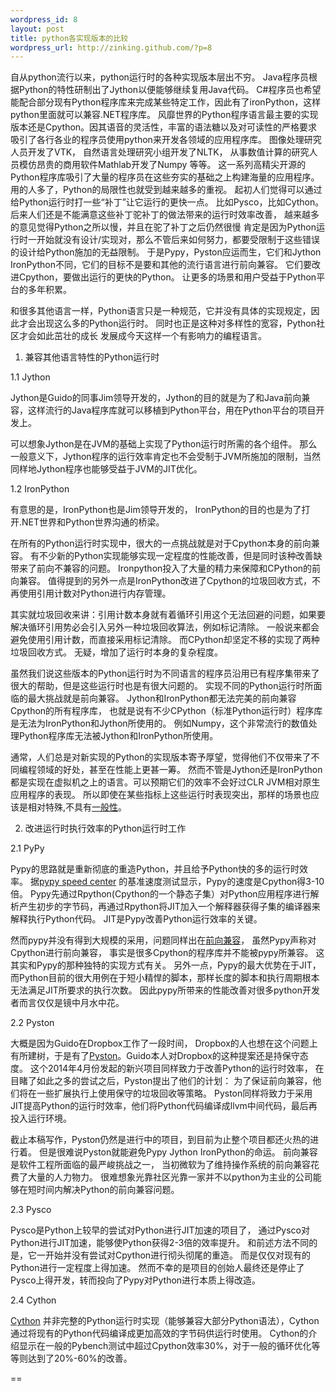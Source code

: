 ```yaml
--- 
wordpress_id: 8 
layout: post
title: python各实现版本的比较
wordpress_url: http://zinking.github.com/?p=8   
---
```

自从python流行以来，python运行时的各种实现版本层出不穷。 Java程序员根据Python的特性研制出了Jython以便能够继续复用Java代码。 C#程序员也希望能配合部分现有Python程序库来完成某些特定工作，因此有了ironPython，这样python里面就可以兼容.NET程序库。 风靡世界的Python程序语言最主要的实现版本还是Cpython。因其语音的灵活性，丰富的语法糖以及对可读性的严格要求 吸引了各行各业的程序员使用python来开发各领域的应用程序库。 图像处理研究人员开发了VTK， 自然语言处理研究小组开发了NLTK， 从事数值计算的研究人员模仿昂贵的商用软件Mathlab开发了Numpy 等等。 这一系列高精尖开源的Python程序库吸引了大量的程序员在这些夯实的基础之上构建海量的应用程序。 用的人多了，Python的局限性也就受到越来越多的重视。 起初人们觉得可以通过给Python运行时打一些“补丁”让它运行的更快一点。 比如Pysco，比如Cython。 后来人们还是不能满意这些补丁驼补丁的做法带来的运行时效率改善， 越来越多的意见觉得Python之所以慢，并且在驼了补丁之后仍然很慢 肯定是因为Python运行时一开始就没有设计/实现对，那么不管后来如何努力，都要受限制于这些错误的设计给Python施加的无益限制。 于是Pypy，Pyston应运而生，它们和Jython IronPython不同，它们的目标不是要和其他的流行语言进行前向兼容。 它们要改进Cpython，要做出运行的更快的Python。 让更多的场景和用户受益于Python平台的多年积累。

和很多其他语言一样，Python语言只是一种规范，它并没有具体的实现规定，因此才会出现这么多的Python运行时。 同时也正是这种对多样性的宽容，Python社区才会如此茁壮的成长 发展成今天这样一个有影响力的编程语言。

1. 兼容其他语言特性的Python运行时

1.1 Jython

Jython是Guido的同事Jim领导开发的，Jython的目的就是为了和Java前向兼容，这样流行的Java程序库就可以移植到Python平台，用在Python平台的项目开发上。

可以想象Jython是在JVM的基础上实现了Python运行时所需的各个组件。 那么一般意义下，Jython程序的运行效率肯定也不会受制于JVM所施加的限制，当然同样地Jython程序也能够受益于JVM的JIT优化。          

1.2 IronPython

有意思的是，IronPython也是Jim领导开发的， IronPython的目的也是为了打开.NET世界和Python世界沟通的桥梁。 

在所有的Python运行时实现中，很大的一点挑战就是对于Cpython本身的前向兼容。 有不少新的Python实现能够实现一定程度的性能改善，但是同时该种改善缺带来了前向不兼容的问题。 Ironpython投入了大量的精力来保障和CPython的前向兼容。 值得提到的另外一点是IronPython改进了Cpython的垃圾回收方式，不再使用引用计数对Python进行内存管理。 

其实就垃圾回收来讲：引用计数本身就有着循环引用这个无法回避的问题，如果要解决循环引用势必会引入另外一种垃圾回收算法，例如标记清除。 一般说来都会避免使用引用计数，而直接采用标记清除。 而CPython却坚定不移的实现了两种垃圾回收方式。 无疑，增加了运行时本身的复杂程度。

虽然我们说这些版本的Python运行时为不同语言的程序员沿用已有程序集带来了很大的帮助，但是这些运行时也是有很大问题的。 实现不同的Python运行时所面临的最大挑战就是前向兼容。 Jython和IronPython都无法完美的前向兼容Cpython的所有程序库， 也就是说有不少CPython（标准Python运行时）程序库是无法为IronPython和Jython所使用的。 例如Numpy，这个非常流行的数值处理Python程序库无法被Jython和IronPython所使用。

通常，人们总是对新实现的Python的实现版本寄予厚望，觉得他们不仅带来了不同编程领域的好处，甚至在性能上更甚一筹。 然而不管是Jython还是IronPython都是实现在虚拟机之上的语言。可以预期它们的效率不会好过CLR JVM相对原生应用程序的表现。 所以即使在某些指标上这些运行时表现突出，那样的场景也应该是相对特殊,不具有[一般性][2]。

2. 改进运行时执行效率的Python运行时工作

2.1 PyPy

Pypy的思路就是重新彻底的重造Python，并且给予Python快的多的运行时效率。 据[pypy speed center][3] 的基准速度测试显示，Pypy的速度是Cpython得3-10倍。 Pypy先通过Rpython(Cpython的一个静态子集）对Python应用程序进行解析产生初步的字节码，再通过Rpython将JIT加入一个解释器获得子集的编译器来解释执行Python代码。 JIT是Pypy改善Python运行效率的关键。

然而pypy并没有得到大规模的采用，问题同样出在[前向兼容][4]， 虽然Pypy声称对Cpython进行前向兼容， 事实是很多Cpython的程序库并不能被pypy所兼容。 这其实和Pypy的那种独特的实现方式有关。 另外一点，Pypy的最大优势在于JIT，而Python目前的很大用例在于短小精悍的脚本，那样长度的脚本和执行周期根本无法满足JIT所要求的执行次数。 因此pypy所带来的性能改善对很多python开发者而言仅仅是镜中月水中花。

2.2 Pyston

大概是因为Guido在Dropbox工作了一段时间， Dropbox的人也想在这个问题上有所建树，于是有了[Pyston][5]。Guido本人对Dropbox的这种提案还是持保守态度。 这个2014年4月份发起的新兴项目同样致力于改善Python的运行时效率， 在目睹了如此之多的尝试之后，Pyston提出了他们的计划： 为了保证前向兼容，他们将在一些扩展执行上使用保守的垃圾回收等策略。 Pyston同样将致力于采用JIT提高Python的运行时效率，他们将Python代码编译成llvm中间代码，最后再投入运行环境。

截止本稿写作，Pyston仍然是进行中的项目，到目前为止整个项目都还火热的进行着。 但是很难说Pyston就能避免Pypy Jython IronPython的命运。 前向兼容是软件工程所面临的最严峻挑战之一， 当初微软为了维持操作系统的前向兼容花费了大量的人力物力。 很难想象光靠社区光靠一家并不以python为主业的公司能够在短时间内解决Python的前向兼容问题。

2.3 Pysco

Pysco是Python上较早的尝试对Python进行JIT加速的项目了， 通过Pysco对Python进行JIT加速，能够使Python获得2-3倍的效率提升。 和前述方法不同的是，它一开始并没有尝试对Cpython进行彻头彻尾的重造。 而是仅仅对现有的Python进行一定程度上得加速。 然而不幸的是项目的创始人最终还是停止了Pysco上得开发，转而投向了Pypy对Python进行本质上得改造。

2.4 Cython

[Cython][1] 并非完整的Python运行时实现（能够兼容大部分Python语法），Cython通过将现有的Python代码编译成更加高效的字节码供运行时使用。 Cython的介绍显示在一般的Pybench测试中超过Cpython效率30%，对于一般的循环优化等等则达到了20%-60%的改善。

==

  [1]:https://github.com/cython/cython/wiki/FAQ#id10 
  [2]:http://jimmyg.org/blog/2009/ironpython-jython-scala.html
  [3]:http://www.oschina.net/translate/why-are-there-so-many-pythons
  [4]:http://stackoverflow.com/questions/18946662/why-shouldnt-i-use-pypy-over-cpython-if-pypy-is-6-3-times-faster
  [5]:https://tech.dropbox.com/2014/04/introducing-pyston-an-upcoming-jit-based-python-implementation/